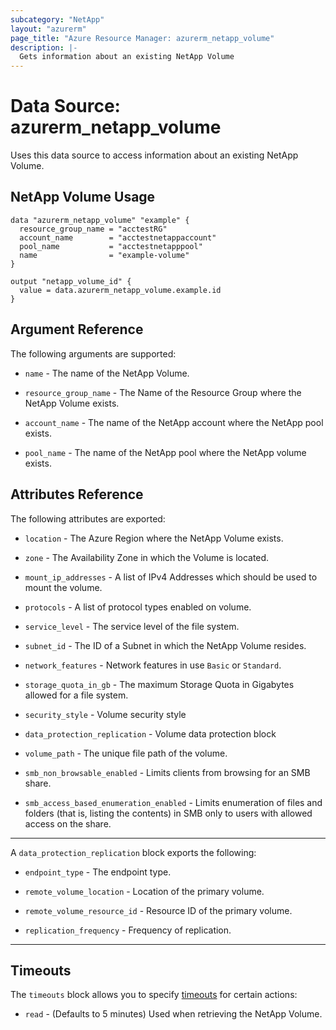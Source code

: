 ```yaml
---
subcategory: "NetApp"
layout: "azurerm"
page_title: "Azure Resource Manager: azurerm_netapp_volume"
description: |-
  Gets information about an existing NetApp Volume
---
```


# Data Source: azurerm_netapp_volume

Uses this data source to access information about an existing NetApp Volume.

## NetApp Volume Usage

```hcl
data "azurerm_netapp_volume" "example" {
  resource_group_name = "acctestRG"
  account_name        = "acctestnetappaccount"
  pool_name           = "acctestnetapppool"
  name                = "example-volume"
}

output "netapp_volume_id" {
  value = data.azurerm_netapp_volume.example.id
}
```

## Argument Reference

The following arguments are supported:

* `name` - The name of the NetApp Volume.

* `resource_group_name` - The Name of the Resource Group where the NetApp Volume exists.

* `account_name` - The name of the NetApp account where the NetApp pool exists.

* `pool_name` - The name of the NetApp pool where the NetApp volume exists.

## Attributes Reference

The following attributes are exported:

* `location` - The Azure Region where the NetApp Volume exists.
  
* `zone` - The Availability Zone in which the Volume is located.

* `mount_ip_addresses` - A list of IPv4 Addresses which should be used to mount the volume.

* `protocols` - A list of protocol types enabled on volume.

* `service_level` - The service level of the file system.

* `subnet_id` - The ID of a Subnet in which the NetApp Volume resides.

* `network_features` - Network features in use `Basic` or `Standard`.
  
* `storage_quota_in_gb` - The maximum Storage Quota in Gigabytes allowed for a file system.

* `security_style` - Volume security style

* `data_protection_replication` - Volume data protection block
  
* `volume_path` - The unique file path of the volume.

* `smb_non_browsable_enabled` - Limits clients from browsing for an SMB share.

* `smb_access_based_enumeration_enabled` - Limits enumeration of files and folders (that is, listing the contents) in SMB only to users with allowed access on the share.
---

A `data_protection_replication` block exports the following:

* `endpoint_type` - The endpoint type.

* `remote_volume_location` - Location of the primary volume.

* `remote_volume_resource_id` - Resource ID of the primary volume.

* `replication_frequency` - Frequency of replication.

---

## Timeouts

The `timeouts` block allows you to specify [timeouts](https://www.terraform.io/language/resources/syntax#operation-timeouts) for certain actions:

* `read` - (Defaults to 5 minutes) Used when retrieving the NetApp Volume.
